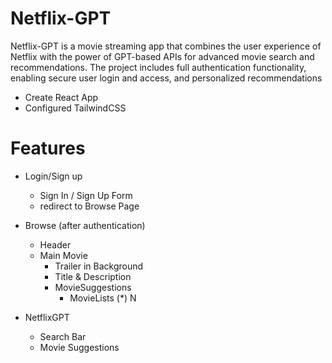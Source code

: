 # Netflix-GPT

Netflix-GPT is a movie streaming app that combines the user experience of Netflix with the power of GPT-based APIs for advanced movie search and recommendations. The project includes full authentication functionality, enabling secure user login and access, and personalized recommendations

- Create React App
- Configured TailwindCSS

# Features

- Login/Sign up

  - Sign In / Sign Up Form
  - redirect to Browse Page

- Browse (after authentication)

  - Header
  - Main Movie
    - Trailer in Background
    - Title & Description
    - MovieSuggestions
      - MovieLists (\*) N

- NetflixGPT
  - Search Bar
  - Movie Suggestions
